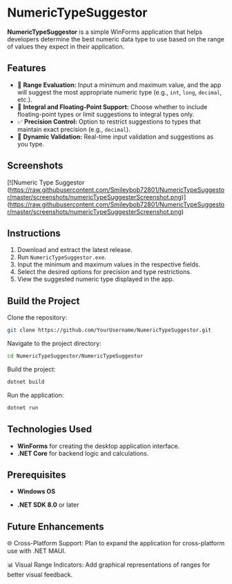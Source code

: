 # NumericTypeSuggestor

**NumericTypeSuggestor** is a simple WinForms application that helps developers determine the best numeric data type to use based on the range of values they expect in their application.

## Features

- 🔢 **Range Evaluation:** Input a minimum and maximum value, and the app will suggest the most appropriate numeric type (e.g., `int`, `long`, `decimal`, etc.).
- 🧮 **Integral and Floating-Point Support:** Choose whether to include floating-point types or limit suggestions to integral types only.
- ✅ **Precision Control:** Option to restrict suggestions to types that maintain exact precision (e.g., `decimal`).
- 🎨 **Dynamic Validation:** Real-time input validation and suggestions as you type.

## Screenshots

[![Numeric Type Suggestor
(https://raw.githubusercontent.com/Smileybob72801/NumericTypeSuggestor/master/screenshots/numericTypeSuggesterScreenshot.png)]
(https://raw.githubusercontent.com/Smileybob72801/NumericTypeSuggestor/master/screenshots/numericTypeSuggesterScreenshot.png)

## Instructions

1. Download and extract the latest release.
2. Run `NumericTypeSuggestor.exe`.
3. Input the minimum and maximum values in the respective fields.
4. Select the desired options for precision and type restrictions.
5. View the suggested numeric type displayed in the app.

## Build the Project

Clone the repository:
```bash
git clone https://github.com/YourUsername/NumericTypeSuggestor.git
```

Navigate to the project directory:
```bash
cd NumericTypeSuggestor/NumericTypeSuggestor
```

Build the project:
```bash
dotnet build
```

Run the application:
```bash
dotnet run
```

## Technologies Used

- **WinForms** for creating the desktop application interface.
- **.NET Core** for backend logic and calculations.


## Prerequisites

- **Windows OS**

- **.NET SDK 8.0** or later

## Future Enhancements

🌐 Cross-Platform Support: Plan to expand the application for cross-platform use with .NET MAUI.

📊 Visual Range Indicators: Add graphical representations of ranges for better visual feedback.

